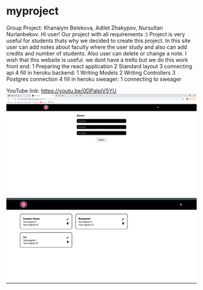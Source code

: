 # myproject
Group Project: Khanaiym Belekova, Adilet Zhakypov, Nursultan Nurlanbekov.
Hi user! Our project with all requirements :) Project is very useful for students thats why we decided to create this project. In this site user can add notes about faculty where the user study and also can add credits and number of students. Also user can delete or change a note. I wish that this website is useful. 
we dont have a trello but we do this work 
front end:
1 Preparing the react application
2 Standard layout
3 connecting api
4 fill in heroku
backend:
1 Writing Models
2 Writing Controllers
3 Postgres connection
4 fill in heroku
sweager:
1 connecting to sweager 

YouTube link: https://youtu.be/0DPalpjV5YU
![alt text](screenshots/gigi.png)
![alt text](screenshots/jamm.png)
